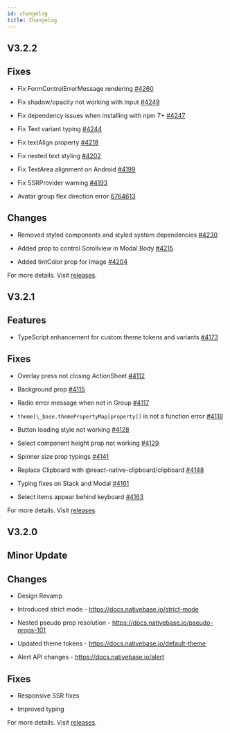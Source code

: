 ```yaml
---
id: changelog
title: Changelog
---
```


## V3.2.2

## Fixes

- Fix FormControlErrorMessage rendering [#4260](https://github.com/GeekyAnts/NativeBase/pull/4260)

- Fix shadow/opacity not working with Input [#4249](https://github.com/GeekyAnts/NativeBase/pull/4249)

- Fix dependency issues when installing with npm 7+ [#4247](https://github.com/GeekyAnts/NativeBase/pull/4247)

- Fix Text variant typing [#4244](https://github.com/GeekyAnts/NativeBase/pull/4244)

- Fix textAlign property [#4218](https://github.com/GeekyAnts/NativeBase/pull/4218)

- Fix nested text styling [#4202](https://github.com/GeekyAnts/NativeBase/pull/4202)

- Fix TextArea alignment on Android [#4199](https://github.com/GeekyAnts/NativeBase/pull/4199)

- Fix SSRProvider warning [#4193](https://github.com/GeekyAnts/NativeBase/pull/4193)

- Avatar group flex direction error [6764613](https://github.com/GeekyAnts/NativeBase/commit/6764613f45ec1bc462fca953211780901f992483)

## Changes

- Removed styled components and styled system dependencies [#4230](https://github.com/GeekyAnts/NativeBase/pull/4230)

- Added prop to control Scrollview in Modal.Body [#4215](https://github.com/GeekyAnts/NativeBase/pull/4215)

- Added tintColor prop for Image [#4204](https://github.com/GeekyAnts/NativeBase/pull/4204)

For more details. Visit [releases](https://github.com/GeekyAnts/NativeBase/releases/tag/v3.2.2).

## V3.2.1

## Features

- TypeScript enhancement for custom theme tokens and variants [#4173](https://github.com/GeekyAnts/NativeBase/pull/4173)

## Fixes

- Overlay press not closing ActionSheet [#4112](https://github.com/GeekyAnts/NativeBase/pull/4112)

- Background prop [#4115](https://github.com/GeekyAnts/NativeBase/pull/4115)

- Radio error message when not in Group [#4117](https://github.com/GeekyAnts/NativeBase/pull/4117)

- `theme[\_base.themePropertyMap[property]]` is not a function error [#4118](https://github.com/GeekyAnts/NativeBase/pull/4118)

- Button loading style not working [#4128](https://github.com/GeekyAnts/NativeBase/pull/4128)

- Select component height prop not working [#4129](https://github.com/GeekyAnts/NativeBase/pull/4129)

- Spinner size prop typings [#4141](https://github.com/GeekyAnts/NativeBase/pull/4141)

- Replace Clipboard with @react-native-clipboard/clipboard [#4148](https://github.com/GeekyAnts/NativeBase/pull/4148)

- Typing fixes on Stack and Modal [#4161](https://github.com/GeekyAnts/NativeBase/pull/4161)

- Select items appear behind keyboard [#4163](https://github.com/GeekyAnts/NativeBase/pull/4163)

For more details. Visit [releases](https://github.com/GeekyAnts/NativeBase/releases/tag/v3.2.1).

## V3.2.0

## Minor Update

## Changes

- Design Revamp

- Introduced strict mode - https://docs.nativebase.io/strict-mode

- Nested pseudo prop resolution - https://docs.nativebase.io/pseudo-props-101

- Updated theme tokens - https://docs.nativebase.io/default-theme

- Alert API changes - https://docs.nativebase.io/alert

## Fixes

- Responsive SSR fixes

- Improved typing

For more details. Visit [releases](https://github.com/GeekyAnts/NativeBase/releases/tag/v3.2.0).
